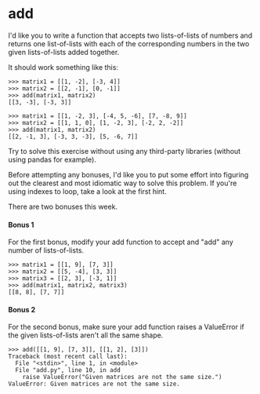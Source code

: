 # add

I'd like you to write a function that accepts two lists-of-lists of numbers and returns one list-of-lists with each of the corresponding numbers in the two given lists-of-lists added together.

It should work something like this:

    >>> matrix1 = [[1, -2], [-3, 4]]
    >>> matrix2 = [[2, -1], [0, -1]]
    >>> add(matrix1, matrix2)
    [[3, -3], [-3, 3]]
    
    >>> matrix1 = [[1, -2, 3], [-4, 5, -6], [7, -8, 9]]
    >>> matrix2 = [[1, 1, 0], [1, -2, 3], [-2, 2, -2]]
    >>> add(matrix1, matrix2)
    [[2, -1, 3], [-3, 3, -3], [5, -6, 7]]
    
Try to solve this exercise without using any third-party libraries (without using pandas for example).

Before attempting any bonuses, I'd like you to put some effort into figuring out the clearest and most idiomatic way to solve this problem. If you're using indexes to loop, take a look at the first hint.

There are two bonuses this week.

#### Bonus 1

For the first bonus, modify your add function to accept and "add" any number of lists-of-lists.

    >>> matrix1 = [[1, 9], [7, 3]]
    >>> matrix2 = [[5, -4], [3, 3]]
    >>> matrix3 = [[2, 3], [-3, 1]]
    >>> add(matrix1, matrix2, matrix3)
    [[8, 8], [7, 7]]

#### Bonus 2

For the second bonus, make sure your add function raises a ValueError if the given lists-of-lists aren't all the same shape.

    >>> add([[1, 9], [7, 3]], [[1, 2], [3]])
    Traceback (most recent call last):
      File "<stdin>", line 1, in <module>
      File "add.py", line 10, in add
        raise ValueError("Given matrices are not the same size.")
    ValueError: Given matrices are not the same size.
